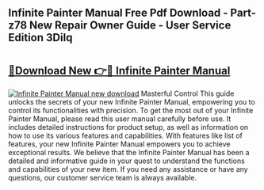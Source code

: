 ## Infinite Painter Manual Free Pdf Download - Part-z78 New Repair Owner Guide - User Service Edition 3DiIq

# <h2><a href="http://bc28712.oget.top/?id=Infinite+Painter+Manual">🔗Download New 👉🔴 Infinite Painter Manual</a></h2>

[![Infinite Painter Manual new download](https://i.imgur.com/5g1atiW.png)](http://bc28712.oget.top/?id=Infinite+Painter+Manual)
Masterful Control This guide unlocks the secrets of your new Infinite Painter Manual, empowering you to control its functionalities with precision. To get the most out of your Infinite Painter Manual, please read this user manual carefully before use. It includes detailed instructions for product setup, as well as information on how to use its various features and capabilities. With features like list of features, your new Infinite Painter Manual empowers you to achieve exceptional results. We believe that the Infinite Painter Manual has been a detailed and informative guide in your quest to understand the functions and capabilities of your new item. If you need any assistance or have any questions, our customer service team is always available.
